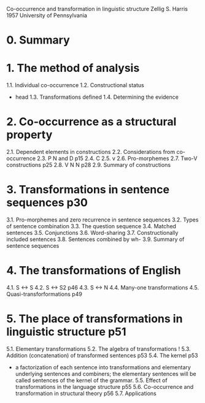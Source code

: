 Co-occurrence and transformation in linguistic structure
Zellig S. Harris
1957 University of Pennsylvania

# 0. Summary

# 1. The method of analysis

1.1. Individual co-occurrence
1.2. Constructional status
  * head
1.3. Transformations defined
1.4. Determining the evidence

# 2. Co-occurrence as a structural property

2.1. Dependent elements in constructions
2.2. Considerations from co-occurrence
2.3. P N and D p15
2.4. C
2.5. v
2.6. Pro-morphemes
2.7. Two-V constructions p25
2.8. V N N p28
2.9. Summary of constructions

# 3. Transformations in sentence sequences p30

3.1. Pro-morphemes and zero recurrence in sentence sequences
3.2. Types of sentence combination
3.3. The question sequence
3.4. Matched sentences
3.5. Conjunctions
3.6. Word-sharing
3.7. Constructionally included sentences
3.8. Sentences combined by wh-
3.9. Summary of sentence sequences

# 4. The transformations of English

4.1. S <-> S
4.2. S <-> S2 p46
4.3. S <-> N
4.4. Many-one transformations
4.5. Quasi-transforformations p49

# 5. The place of transformations in linguistic structure p51

5.1. Elementary transformations
5.2. The algebra of transformations !
5.3. Addition (concatenation) of transformed sentences p53
5.4. The kernel p53
  * a factorization of each sentence into transformations and elementary
    underlying sentences and combiners; the elementary sentences will be called
    sentences of the kernel of the grammar.
5.5. Effect of transformations in the language structure p55
5.6. Co-occurrence and transformation in structural theory p56
5.7. Applications
